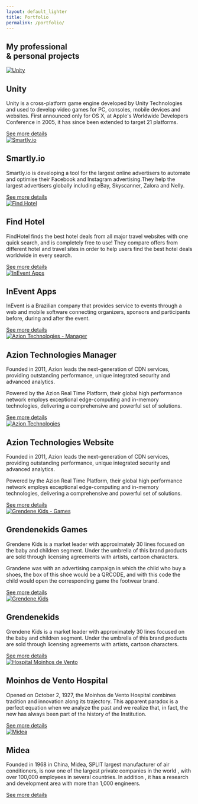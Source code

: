 ```yaml
---
layout: default_lighter
title: Portfolio
permalink: /portfolio/
---
```


<main id="main">
  <section class="content conteiner-half">
    <div class="conteiner">
      <h1 class="margin-double">My professional<br />& personal projects</h1>
      <!-- <p>Here you can check a selection of my work!</p> -->
    </div>
  </section>
  <section class="content">
    <div class="conteiner">
      <div class="project">
        <a href="/portfolio/unity/" class="project-mockup"><img class="lazy" data-src="{{ site.url }}images/unity-mockup.png" alt="Unity" /></a>
        <h2 class="project-title">Unity</h2>
        <p>Unity is a cross-platform game engine developed by Unity Technologies and used to develop video games for PC, consoles, mobile devices and websites. First announced only for OS X, at Apple's Worldwide Developers Conference in 2005, it has since been extended to target 21 platforms.</p>
        <!-- <p>InEvent is a Brazilian company that provides service to events through a web and mobile software connecting organizers, sponsors and participants before, during and after the event. UX Design | UI Design</p> -->
        <a href="/portfolio/unity/">See more details</a>
      </div>
      <div class="project">
        <a href="/portfolio/smartlyio/" class="project-mockup"><img class="lazy" data-src="{{ site.url }}images/smartlyio-mockup.png" alt="Smartly.io" /></a>
        <h2 class="project-title">Smartly.io</h2>
        <p>Smartly.io is developing a tool for the largest online advertisers to automate and optimise their Facebook and Instagram advertising.They help the largest advertisers globally including eBay, Skyscanner, Zalora and Nelly.</p>
        <!-- <p>InEvent is a Brazilian company that provides service to events through a web and mobile software connecting organizers, sponsors and participants before, during and after the event. UX Design | UI Design</p> -->
        <a href="/portfolio/smartlyio/">See more details</a>
      </div>
      <div class="project">
        <a href="/portfolio/findhotel/" class="project-mockup"><img class="lazy" data-src="{{ site.url }}images/findhotel-mockup.png" alt="Find Hotel" /></a>
        <h2 class="project-title">Find Hotel</h2>
        <p>FindHotel finds the best hotel deals from all major travel websites with one quick search, and is completely free to use! They compare offers from different hotel and travel sites in order to help users find the best hotel deals worldwide in every search.</p>
        <!-- <p>InEvent is a Brazilian company that provides service to events through a web and mobile software connecting organizers, sponsors and participants before, during and after the event. UX Design | UI Design</p> -->
        <a href="/portfolio/findhotel/">See more details</a>
      </div>
      <div class="project">
        <a href="/portfolio/inevent/" class="project-mockup"><img class="lazy" data-src="{{ site.url }}images/inevent-app-mockup.png" alt="InEvent Apps" /></a>
        <h2 class="project-title">InEvent Apps</h2>
        <p>InEvent is a Brazilian company that provides service to events through a web and mobile software connecting organizers, sponsors and participants before, during and after the event.</p>
        <!-- <p>InEvent is a Brazilian company that provides service to events through a web and mobile software connecting organizers, sponsors and participants before, during and after the event. UX Design | UI Design</p> -->
        <a href="/portfolio/inevent/">See more details</a>
      </div>
      <div class="project">
        <a href="/portfolio/azion-technologies-manager/" class="project-mockup"><img class="lazy" data-src="{{ site.url }}images/azion-manager-mockup.png" alt="Azion Technologies - Manager" /></a>
        <h2 class="project-title">Azion Technologies Manager</h2>
        <p>Founded in 2011, Azion leads the next-generation of CDN services, providing outstanding performance, unique integrated security and advanced analytics.</p>
        <p>Powered by the Azion Real Time Platform, their global high performance network employs exceptional edge-computing and in-memory technologies, delivering a comprehensive and powerful set of solutions.</p>
        <!-- <p>Front-End (Responsive Website) | Style Guide | UX Design | UI Design</p> -->
        <a href="/portfolio/azion-technologies-manager/">See more details</a>
      </div>
      <div class="project">
        <a href="/portfolio/azion-technologies/" class="project-mockup"><img class="lazy" data-src="{{ site.url }}images/azionweb-mockup.png" alt="Azion Technologies" /></a>
        <h2 class="project-title">Azion Technologies Website</h2>
        <p>Founded in 2011, Azion leads the next-generation of CDN services, providing outstanding performance, unique integrated security and advanced analytics.</p>
        <p>Powered by the Azion Real Time Platform, their global high performance network employs exceptional edge-computing and in-memory technologies, delivering a comprehensive and powerful set of solutions.</p>
        <!-- <p>Front-End (Responsive Website) | Iconography | Illustrations</p> -->
        <a href="/portfolio/azion-technologies/">See more details</a>
      </div>
      <div class="project">
        <a href="/portfolio/grendenekids-games/" class="project-mockup"><img class="lazy" data-src="{{ site.url }}images/grendenekids-games-mockup.png" alt="Grendene Kids - Games" /></a>
        <h2 class="project-title">Grendenekids Games</h2>
        <p>Grendene Kids is a market leader with approximately 30 lines focused on the baby and children segment. Under the umbrella of this brand products are sold through licensing agreements with artists, cartoon characters.</p>
        <p>Grandene was with an advertising campaign in which the child who buy a shoes, the box of this shoe would be a QRCODE, and with this code the child would open the corresponding game the footwear brand.</p>
        <!-- <p>Responsive Game</p> -->
        <a href="/portfolio/grendenekids-games/">See more details</a>
      </div>
      <div class="project">
        <a href="/portfolio/grendenekids/" class="project-mockup"><img class="lazy" data-src="{{ site.url }}images/grendenekids-mockup.png" alt="Grendene Kids" /></a>
        <h2 class="project-title">Grendenekids</h2>
        <p>Grendene Kids is a market leader with approximately 30 lines focused on the baby and children segment. Under the umbrella of this brand products are sold through licensing agreements with artists, cartoon characters.</p>
        <!-- <p>UI Design | Front-End</p> -->
        <a href="/portfolio/grendenekids/">See more details</a>
      </div>
      <div class="project">
        <a href="/portfolio/moinhos-de-vento-hospital/" class="project-mockup"><img class="lazy" data-src="{{ site.url }}images/hmv-mockup.png" alt="Hospital Moinhos de Vento" /></a>
        <h2 class="project-title">Moinhos de Vento Hospital</h2>
        <p>Opened on October 2, 1927, the Moinhos de Vento Hospital combines tradition and innovation along its trajectory. This apparent paradox is a perfect equation when we analyze the past and we realize that, in fact, the new has always been part of the history of the Institution.</p>
        <!-- <p>UX Design | UI Design</p> -->
        <a href="/portfolio/moinhos-de-vento-hospital/">See more details</a>
      </div>
      <div class="project">
        <a href="/portfolio/midea/" class="project-mockup"><img class="lazy" data-src="{{ site.url }}images/midea-mockup.png" alt="Midea" /></a>
        <h2 class="project-title">Midea</h2>
        <p>Founded in 1968 in China, Midea, SPLIT largest manufacturer of air conditioners, is now one of the largest private companies in the world , with over 100,000 employees in several countries. In addition , it has a research and development area with more than 1,000 engineers.</p>
        <!-- <p>UX Design | UI Design</p> -->
        <a href="/portfolio/midea/">See more details</a>
      </div>
    </div>
  </section>
</main>